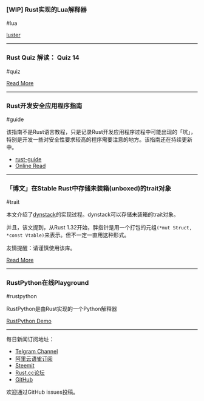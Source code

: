 ### [WIP] Rust实现的Lua解释器

#lua

[luster](https://github.com/kyren/luster)

---

### Rust Quiz 解读： Quiz 14

#quiz

[Read More](https://zhuanlan.zhihu.com/p/52418867)

---

### Rust开发安全应用程序指南

#guide

该指南不是Rust语言教程，只是记录Rust开发应用程序过程中可能出现的「坑」，特别是开发一些对安全性要求较高的程序需要注意的地方。该指南还在持续更新中。

- [rust-guide](https://github.com/ANSSI-FR/rust-guide)
- [Online Read](https://github.com/ANSSI-FR/rust-guide/blob/master/src/SUMMARY.md)

---

### 「博文」在Stable Rust中存储未装箱(unboxed)的trait对象

#trait

本文介绍了[dynstack](https://github.com/archshift/dynstack)的实现过程。dynstack可以存储未装箱的trait对象。

并且，该文提到，从Rust 1.32开始，胖指针是用一个打包的元组`(*mut Struct, *const Vtable)`来表示。但不一定一直用这种形式。

友情提醒：请谨慎使用该库。

[Read More](https://guiand.xyz/blog-posts/unboxed-trait-objects.html)

---

### RustPython在线Playground

#rustpython

RustPython是由Rust实现的一个Python解释器

[RustPython Demo](https://rustpython.github.io/demo/)

---

每日新闻订阅地址：

- [Telgram Channel](https://t.me/rust_daily_news )
- [阿里云语雀订阅](https://www.yuque.com/chaosbot/rustnews)
- [Steemit](https://steemit.com/@blackanger)
- [Rust.cc论坛](https://rust.cc)
- [GitHub](https://github.com/RustStudy/rust_daily_news)

欢迎通过GitHub issues投稿。
